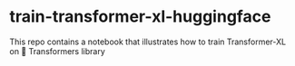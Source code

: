 # train-transformer-xl-huggingface
This repo contains a notebook that illustrates how to train Transformer-XL on 🤗 Transformers library
